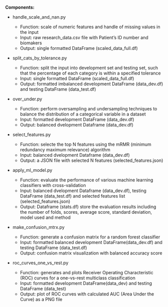 **Components:**

+ handle_scale_and_nan.py
	+ Function: scale of numeric features and handle of missing values in the input
	+ Input: raw research_data.csv file with Patient’s ID number and biomakers
	+ Output: single formatted DataFrame (scaled_data_full.df)

+ split_cats_by_tolerance.py
 	+ Function: split the input into development set and testing set, such that the percentage of each category is within a specified tolerance	
 	+ Input: single formatted DataFrame (scaled_data_full.df)
	+ Output: formatted imbalanced development DataFrame (data_dev.df) and testing DataFrame (data_test.df)

+ over_under.py
	+ Function: perform oversampling and undersampling techniques to balance the distribution of a categorical variable in a dataset 
	+ Input: formatted development DataFrame (data_dev.df)
	+ Output: balanced dvelopment Dataframe (data_dev.df)

+ select_features.py
	+ Function: selecte the top N features using the mRMR (minimum redundancy maximum relevance) algorithm
	+ Input: balanced dvelopment Dataframe (data_dev.df) 
	+ Output: a JSON file with selected N features (selected_features.json)

+ apply_ml_model.py
	+ Function: evaluate the performance of various machine learning classifiers with cross-validation
	+ Input: balanced dvelopment Dataframe (data_dev.df), testing DataFrame (data_test.df) and selected features list (selected_features.json)
	+ Output: Dataframe (stats.df) store the evaluation results including the number of folds, scores, average score, standard deviation, model used and method

+ make_confusion_mtrx.py
	+ Function: generate a confusion matrix for a random forest classifier
	+ Input: formatted balanced development DataFrame(data_dev.df) and testing DataFrame (data_test.df)
	+ Output: confusion matrix visualization with balanced accuracy score

+ roc_curves_one_vs_rest.py
	+ Function: generates and plots Receiver Operating Characteristic (ROC) curves for a one-vs-rest multiclass classification
	+ Input: formatted development DataFrame(data_dev) and testing DataFrame (data_test)
	+ Output: plot of ROC curves with calculated AUC (Area Under the Curve) as a PNG file
